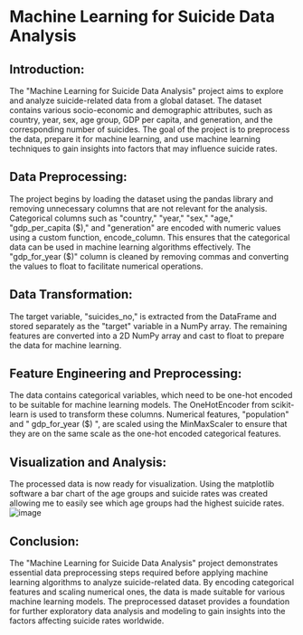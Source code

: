 ﻿# Machine Learning for Suicide Data Analysis

## Introduction:
The "Machine Learning for Suicide Data Analysis" project aims to explore and analyze suicide-related data from a global dataset. The dataset contains various socio-economic and demographic attributes, such as country, year, sex, age group, GDP per capita, and generation, and the corresponding number of suicides. The goal of the project is to preprocess the data, prepare it for machine learning, and use machine learning techniques to gain insights into factors that may influence suicide rates.

## Data Preprocessing:
The project begins by loading the dataset using the pandas library and removing unnecessary columns that are not relevant for the analysis.
Categorical columns such as "country," "year," "sex," "age," "gdp_per_capita ($)," and "generation" are encoded with numeric values using a custom function, encode_column. This ensures that the categorical data can be used in machine learning algorithms effectively.
The "gdp_for_year ($)" column is cleaned by removing commas and converting the values to float to facilitate numerical operations.

## Data Transformation:
The target variable, "suicides_no," is extracted from the DataFrame and stored separately as the "target" variable in a NumPy array.
The remaining features are converted into a 2D NumPy array and cast to float to prepare the data for machine learning.

## Feature Engineering and Preprocessing:
The data contains categorical variables, which need to be one-hot encoded to be suitable for machine learning models. The OneHotEncoder from scikit-learn is used to transform these columns.
Numerical features, "population" and " gdp_for_year ($) ", are scaled using the MinMaxScaler to ensure that they are on the same scale as the one-hot encoded categorical features.

## Visualization and Analysis:
The processed data is now ready for visualization. Using the matplotlib software a bar chart of the age groups and suicide rates was created allowing me to easily see which age groups had the highest suicide rates.
![image](https://github.com/David-Ademola/Suicide-Data-Analysis/assets/131247654/6bd0ee0e-e040-411a-8c68-58d517410ec0)

## Conclusion:
The "Machine Learning for Suicide Data Analysis" project demonstrates essential data preprocessing steps required before applying machine learning algorithms to analyze suicide-related data. By encoding categorical features and scaling numerical ones, the data is made suitable for various machine learning models. The preprocessed dataset provides a foundation for further exploratory data analysis and modeling to gain insights into the factors affecting suicide rates worldwide.
